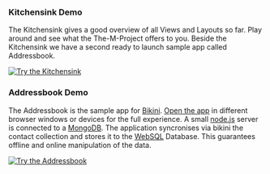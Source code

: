 

### Kitchensink Demo

The Kitchensink gives a good overview of all Views and Layouts so far. Play around and see what the The-M-Project offers to you. Beside the Kitchensink we have a second ready to launch sample app called Addressbook.

[![Try the Kitchensink](/img/try-kitchensink.png)](http://www.the-m-project.org/apps/absinthe/kitchensink/index.html)


### Addressbook Demo

The Addressbook is the sample app for [Bikini](#bikini). [Open the app](http://www.the-m-project.org/apps/absinthe/addressbook/index.html) in different browser windows or devices for the full experience. A small [node.js](http://nodejs.org/) server is connected to a [MongoDB](http://www.mongodb.org/). The application syncronises via bikini the contact collection and stores it to the [WebSQL](http://en.wikipedia.org/wiki/Web_SQL_Database) Database. This guarantees offline and online manipulation of the data.

[![Try the Addressbook](/img/try-addressbook.png)](http://www.the-m-project.org/apps/absinthe/addressbook/index.html)
